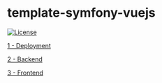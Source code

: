 # template-symfony-vuejs

[![License](https://img.shields.io/badge/License-Apache%202.0-blue.svg)](https://opensource.org/licenses/Apache-2.0)

[1 - Deployment](doc/deployment.md)

[2 - Backend](doc/backend.md)

[3 - Frontend](doc/frontend.md)

